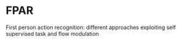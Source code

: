# FPAR
First person action recognition: different approaches exploiting self supervised task and flow modulation

